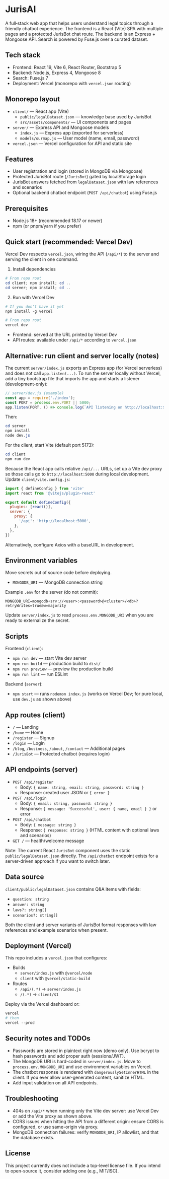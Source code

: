 # JurisAI

A full‑stack web app that helps users understand legal topics through a friendly chatbot experience. The frontend is a React (Vite) SPA with multiple pages and a protected JurisBot chat route. The backend is an Express + Mongoose API. Search is powered by Fuse.js over a curated dataset.

## Tech stack

- Frontend: React 19, Vite 6, React Router, Bootstrap 5
- Backend: Node.js, Express 4, Mongoose 8
- Search: Fuse.js 7
- Deployment: Vercel (monorepo with `vercel.json` routing)

## Monorepo layout

- `client/` — React app (Vite)
  - `public/legalDataset.json` — knowledge base used by JurisBot
  - `src/assets/components/` — UI components and pages
- `server/` — Express API and Mongoose models
  - `index.js` — Express app (exported for serverless)
  - `models/ourmap.js` — User model (name, email, password)
- `vercel.json` — Vercel configuration for API and static site

## Features

- User registration and login (stored in MongoDB via Mongoose)
- Protected JurisBot route (`/JurisBot`) gated by localStorage login
- JurisBot answers fetched from `legalDataset.json` with law references and scenarios
- Optional backend chatbot endpoint (`POST /api/chatbot`) using Fuse.js

## Prerequisites

- Node.js 18+ (recommended 18.17 or newer)
- npm (or pnpm/yarn if you prefer)

## Quick start (recommended: Vercel Dev)

Vercel Dev respects `vercel.json`, wiring the API (`/api/*`) to the server and serving the client in one command.

1) Install dependencies

```powershell
# From repo root
cd client; npm install; cd ..
cd server; npm install; cd ..
```

2) Run with Vercel Dev

```powershell
# If you don't have it yet
npm install -g vercel

# From repo root
vercel dev
```

- Frontend: served at the URL printed by Vercel Dev
- API routes: available under `/api/*` according to `vercel.json`

## Alternative: run client and server locally (notes)

The current `server/index.js` exports an Express app (for Vercel serverless) and does not call `app.listen(...)`. To run the server locally without Vercel, add a tiny bootstrap file that imports the app and starts a listener (development-only):

```js
// server/dev.js (example)
const app = require('./index');
const PORT = process.env.PORT || 5000;
app.listen(PORT, () => console.log(`API listening on http://localhost:${PORT}`));
```

Then:

```powershell
cd server
npm install
node dev.js
```

For the client, start Vite (default port 5173):

```powershell
cd client
npm run dev
```

Because the React app calls relative `/api/...` URLs, set up a Vite dev proxy so those calls go to `http://localhost:5000` during local development. Update `client/vite.config.js`:

```js
import { defineConfig } from 'vite'
import react from '@vitejs/plugin-react'

export default defineConfig({
  plugins: [react()],
  server: {
    proxy: {
      '/api': 'http://localhost:5000',
    },
  },
})
```

Alternatively, configure Axios with a baseURL in development.

## Environment variables

Move secrets out of source code before deploying.

- `MONGODB_URI` — MongoDB connection string

Example `.env` for the server (do not commit):

```
MONGODB_URI=mongodb+srv://<user>:<password>@<cluster>/<db>?retryWrites=true&w=majority
```

Update `server/index.js` to read `process.env.MONGODB_URI` when you are ready to externalize the secret.

## Scripts

Frontend (`client`):
- `npm run dev` — start Vite dev server
- `npm run build` — production build to `dist/`
- `npm run preview` — preview the production build
- `npm run lint` — run ESLint

Backend (`server`):
- `npm start` — runs `nodemon index.js` (works on Vercel Dev; for pure local, use `dev.js` as shown above)

## App routes (client)

- `/` — Landing
- `/home` — Home
- `/register` — Signup
- `/login` — Login
- `/blog`, `/business`, `/about`, `/contact` — Additional pages
- `/JurisBot` — Protected chatbot (requires login)

## API endpoints (server)

- `POST /api/register`
  - Body: `{ name: string, email: string, password: string }`
  - Response: created user JSON or `{ error }`
- `POST /api/login`
  - Body: `{ email: string, password: string }`
  - Response: `{ message: 'Successful', user: { name, email } }` or error
- `POST /api/chatbot`
  - Body: `{ message: string }`
  - Response: `{ response: string }` (HTML content with optional laws and scenarios)
- `GET /` — health/welcome message

Note: The current React `JurisBot` component uses the static `public/legalDataset.json` directly. The `/api/chatbot` endpoint exists for a server-driven approach if you want to switch later.

## Data source

`client/public/legalDataset.json` contains Q&A items with fields:

- `question: string`
- `answer: string`
- `laws?: string[]`
- `scenarios?: string[]`

Both the client and server variants of JurisBot format responses with law references and example scenarios when present.

## Deployment (Vercel)

This repo includes a `vercel.json` that configures:

- Builds
  - `server/index.js` with `@vercel/node`
  - `client` with `@vercel/static-build`
- Routes
  - `/api/(.*)` → `server/index.js`
  - `/(.*)` → `client/$1`

Deploy via the Vercel dashboard or:

```powershell
vercel
# then
vercel --prod
```

## Security notes and TODOs

- Passwords are stored in plaintext right now (demo only). Use bcrypt to hash passwords and add proper auth (sessions/JWT).
- The MongoDB URI is hard-coded in `server/index.js`. Move to `process.env.MONGODB_URI` and use environment variables on Vercel.
- The chatbot response is rendered with `dangerouslySetInnerHTML` in the client. If you ever allow user-generated content, sanitize HTML.
- Add input validation on all API endpoints.

## Troubleshooting

- 404s on `/api/*` when running only the Vite dev server: use Vercel Dev or add the Vite proxy as shown above.
- CORS issues when hitting the API from a different origin: ensure CORS is configured, or use same-origin via proxy.
- MongoDB connection failures: verify `MONGODB_URI`, IP allowlist, and that the database exists.

## License

This project currently does not include a top-level license file. If you intend to open-source it, consider adding one (e.g., MIT/ISC).
